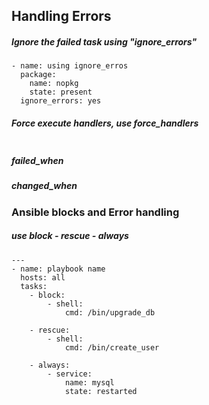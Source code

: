 ## Handling Errors
##### Ignore the failed task using "ignore_errors"
```
- name: using ignore_erros
  package:
    name: nopkg
    state: present
  ignore_errors: yes
```

##### Force execute handlers, use force_handlers

```
```  

##### failed_when

##### changed_when



### Ansible blocks and Error handling

##### use block - rescue - always


```
---
- name: playbook name
  hosts: all
  tasks:
    - block:
        - shell:
            cmd: /bin/upgrade_db
    
    - rescue:
        - shell:
            cmd: /bin/create_user

    - always:
        - service:
            name: mysql
            state: restarted
